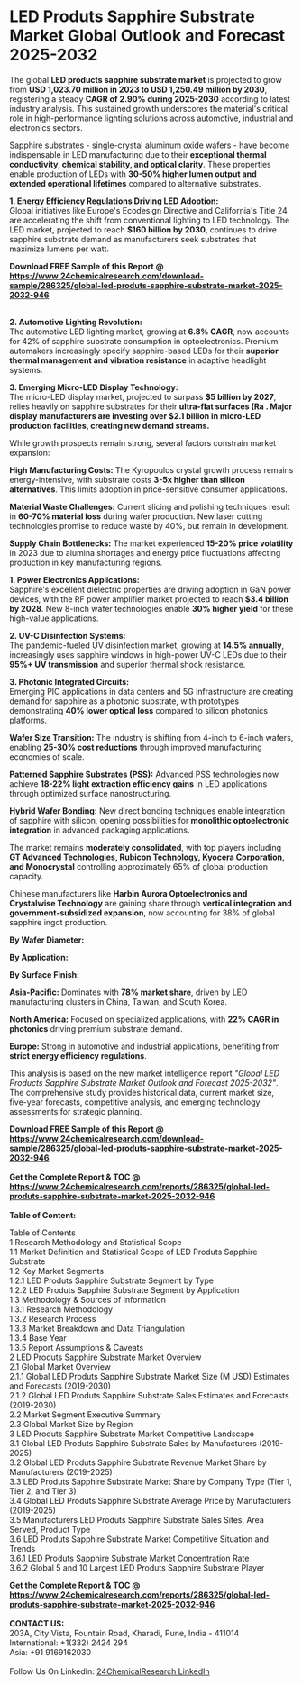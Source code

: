 <h1>LED Produts Sapphire Substrate Market Global Outlook and Forecast 2025-2032</h1><p>The global <strong>LED products sapphire substrate market</strong> is projected to grow from <strong>USD 1,023.70 million in 2023 to USD 1,250.49 million by 2030</strong>, registering a steady <strong>CAGR of 2.90% during 2025-2030</strong> according to latest industry analysis. This sustained growth underscores the material's critical role in high-performance lighting solutions across automotive, industrial and electronics sectors.</p><p>Sapphire substrates - single-crystal aluminum oxide wafers - have become indispensable in LED manufacturing due to their <strong>exceptional thermal conductivity, chemical stability, and optical clarity</strong>. These properties enable production of LEDs with <strong>30-50% higher lumen output and extended operational lifetimes</strong> compared to alternative substrates.</p><p><strong>1. Energy Efficiency Regulations Driving LED Adoption:</strong><br>
Global initiatives like Europe's Ecodesign Directive and California's Title 24 are accelerating the shift from conventional lighting to LED technology. The LED market, projected to reach <strong>$160 billion by 2030</strong>, continues to drive sapphire substrate demand as manufacturers seek substrates that maximize lumens per watt.</p><div><b>Download FREE Sample of this Report @ 
            <a href="https://www.24chemicalresearch.com/download-sample/286325/global-led-produts-sapphire-substrate-market-2025-2032-946">
            https://www.24chemicalresearch.com/download-sample/286325/global-led-produts-sapphire-substrate-market-2025-2032-946</a></b></div><br><p><strong>2. Automotive Lighting Revolution:</strong><br>
The automotive LED lighting market, growing at <strong>6.8% CAGR</strong>, now accounts for 42% of sapphire substrate consumption in optoelectronics. Premium automakers increasingly specify sapphire-based LEDs for their <strong>superior thermal management and vibration resistance</strong> in adaptive headlight systems.</p><p><strong>3. Emerging Micro-LED Display Technology:</strong><br>
The micro-LED display market, projected to surpass <strong>$5 billion by 2027</strong>, relies heavily on sapphire substrates for their <strong>ultra-flat surfaces (Ra . Major display manufacturers are investing over <strong>$2.1 billion</strong> in micro-LED production facilities, creating new demand streams.</strong></p><p>While growth prospects remain strong, several factors constrain market expansion:</p><p><strong>High Manufacturing Costs:</strong> The Kyropoulos crystal growth process remains energy-intensive, with substrate costs <strong>3-5x higher than silicon alternatives</strong>. This limits adoption in price-sensitive consumer applications.</p><p><strong>Material Waste Challenges:</strong> Current slicing and polishing techniques result in <strong>60-70% material loss</strong> during wafer production. New laser cutting technologies promise to reduce waste by 40%, but remain in development.</p><p><strong>Supply Chain Bottlenecks:</strong> The market experienced <strong>15-20% price volatility</strong> in 2023 due to alumina shortages and energy price fluctuations affecting production in key manufacturing regions.</p><p><strong>1. Power Electronics Applications:</strong><br>
Sapphire's excellent dielectric properties are driving adoption in GaN power devices, with the RF power amplifier market projected to reach <strong>$3.4 billion by 2028</strong>. New 8-inch wafer technologies enable <strong>30% higher yield</strong> for these high-value applications.</p><p><strong>2. UV-C Disinfection Systems:</strong><br>
The pandemic-fueled UV disinfection market, growing at <strong>14.5% annually</strong>, increasingly uses sapphire windows in high-power UV-C LEDs due to their <strong>95%+ UV transmission</strong> and superior thermal shock resistance.</p><p><strong>3. Photonic Integrated Circuits:</strong><br>
Emerging PIC applications in data centers and 5G infrastructure are creating demand for sapphire as a photonic substrate, with prototypes demonstrating <strong>40% lower optical loss</strong> compared to silicon photonics platforms.</p><p><strong>Wafer Size Transition:</strong> The industry is shifting from 4-inch to 6-inch wafers, enabling <strong>25-30% cost reductions</strong> through improved manufacturing economies of scale.</p><p><strong>Patterned Sapphire Substrates (PSS):</strong> Advanced PSS technologies now achieve <strong>18-22% light extraction efficiency gains</strong> in LED applications through optimized surface nanostructuring.</p><p><strong>Hybrid Wafer Bonding:</strong> New direct bonding techniques enable integration of sapphire with silicon, opening possibilities for <strong>monolithic optoelectronic integration</strong> in advanced packaging applications.</p><p>The market remains <strong>moderately consolidated</strong>, with top players including <strong>GT Advanced Technologies, Rubicon Technology, Kyocera Corporation, and Monocrystal</strong> controlling approximately 65% of global production capacity.</p><p>Chinese manufacturers like <strong>Harbin Aurora Optoelectronics and Crystalwise Technology</strong> are gaining share through <strong>vertical integration and government-subsidized expansion</strong>, now accounting for 38% of global sapphire ingot production.</p><p><strong>By Wafer Diameter:</strong></p><p><strong>By Application:</strong></p><p><strong>By Surface Finish:</strong></p><p><strong>Asia-Pacific:</strong> Dominates with <strong>78% market share</strong>, driven by LED manufacturing clusters in China, Taiwan, and South Korea.</p><p><strong>North America:</strong> Focused on specialized applications, with <strong>22% CAGR in photonics</strong> driving premium substrate demand.</p><p><strong>Europe:</strong> Strong in automotive and industrial applications, benefiting from <strong>strict energy efficiency regulations</strong>.</p><p>This analysis is based on the new market intelligence report <em>"Global LED Products Sapphire Substrate Market Outlook and Forecast 2025-2032"</em>. The comprehensive study provides historical data, current market size, five-year forecasts, competitive analysis, and emerging technology assessments for strategic planning.</p><div><b>Download FREE Sample of this Report @ 
            <a href="https://www.24chemicalresearch.com/download-sample/286325/global-led-produts-sapphire-substrate-market-2025-2032-946">
            https://www.24chemicalresearch.com/download-sample/286325/global-led-produts-sapphire-substrate-market-2025-2032-946</a></b></div><br><div><b>Get the Complete Report & TOC @ 
            <a href="https://www.24chemicalresearch.com/reports/286325/global-led-produts-sapphire-substrate-market-2025-2032-946">
            https://www.24chemicalresearch.com/reports/286325/global-led-produts-sapphire-substrate-market-2025-2032-946</a></b></div><br>
            <b>Table of Content:</b><p>Table of Contents<br />
1 Research Methodology and Statistical Scope<br />
1.1 Market Definition and Statistical Scope of LED Produts Sapphire Substrate<br />
1.2 Key Market Segments<br />
1.2.1 LED Produts Sapphire Substrate Segment by Type<br />
1.2.2 LED Produts Sapphire Substrate Segment by Application<br />
1.3 Methodology & Sources of Information<br />
1.3.1 Research Methodology<br />
1.3.2 Research Process<br />
1.3.3 Market Breakdown and Data Triangulation<br />
1.3.4 Base Year<br />
1.3.5 Report Assumptions & Caveats<br />
2 LED Produts Sapphire Substrate Market Overview<br />
2.1 Global Market Overview<br />
2.1.1 Global LED Produts Sapphire Substrate Market Size (M USD) Estimates and Forecasts (2019-2030)<br />
2.1.2 Global LED Produts Sapphire Substrate Sales Estimates and Forecasts (2019-2030)<br />
2.2 Market Segment Executive Summary<br />
2.3 Global Market Size by Region<br />
3 LED Produts Sapphire Substrate Market Competitive Landscape<br />
3.1 Global LED Produts Sapphire Substrate Sales by Manufacturers (2019-2025)<br />
3.2 Global LED Produts Sapphire Substrate Revenue Market Share by Manufacturers (2019-2025)<br />
3.3 LED Produts Sapphire Substrate Market Share by Company Type (Tier 1, Tier 2, and Tier 3)<br />
3.4 Global LED Produts Sapphire Substrate Average Price by Manufacturers (2019-2025)<br />
3.5 Manufacturers LED Produts Sapphire Substrate Sales Sites, Area Served, Product Type<br />
3.6 LED Produts Sapphire Substrate Market Competitive Situation and Trends<br />
3.6.1 LED Produts Sapphire Substrate Market Concentration Rate<br />
3.6.2 Global 5 and 10 Largest LED Produts Sapphire Substrate Player</p><div><b>Get the Complete Report & TOC @ 
            <a href="https://www.24chemicalresearch.com/reports/286325/global-led-produts-sapphire-substrate-market-2025-2032-946">
            https://www.24chemicalresearch.com/reports/286325/global-led-produts-sapphire-substrate-market-2025-2032-946</a></b></div><br><b>CONTACT US:</b><br>
            203A, City Vista, Fountain Road, Kharadi, Pune, India - 411014<br>
            International: +1(332) 2424 294<br>
            Asia: +91 9169162030 <br><br>
            Follow Us On LinkedIn: <a href="https://www.linkedin.com/company/24chemicalresearch/">24ChemicalResearch LinkedIn</a>